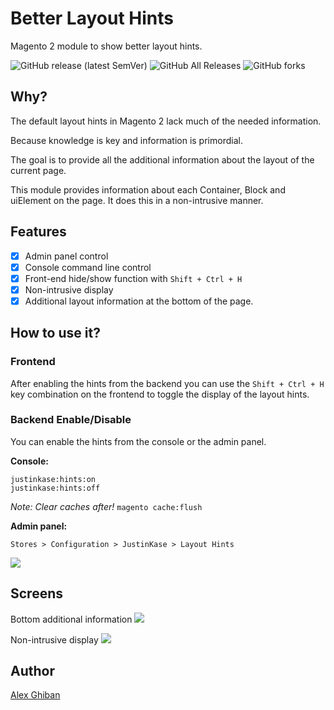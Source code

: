 # Better Layout Hints

Magento 2 module to show better layout hints.

![GitHub release (latest SemVer)](https://img.shields.io/github/v/release/drew7721/module-templatehints)
![GitHub All Releases](https://img.shields.io/github/downloads/drew7721/module-templatehints/total)
![GitHub forks](https://img.shields.io/github/forks/drew7721/module-templatehints?style=social)

## Why?
The default layout hints in Magento 2 lack much of the needed information.
 
Because knowledge is key and information is primordial.

The goal is to provide all the additional information about the layout of the current page. 

This module provides information about each Container, Block and uiElement on the page. It does this in a
non-intrusive manner.

## Features

 - [x] Admin panel control 
 - [x] Console command line control
 - [x] Front-end hide/show function with `Shift + Ctrl + H`
 - [x] Non-intrusive display 
 - [x] Additional layout information at the bottom of the page. 

## How to use it?

### Frontend

After enabling the hints from the backend you can use the `Shift + Ctrl + H` key combination on the frontend to toggle the display of the layout hints.

### Backend Enable/Disable
You can enable the hints from the console or the admin panel.

**Console:**
```
justinkase:hints:on
justinkase:hints:off
```
*Note: Clear caches after!* `magento cache:flush` 

**Admin panel:**

`Stores > Configuration > JustinKase > Layout Hints` 

![](https://i.imgur.com/j4vgKKk.png)

## Screens
Bottom additional information
![](https://i.imgur.com/NhJhmco.png)

Non-intrusive display
![](https://i.imgur.com/BxpJZ1C.png)

## Author
[Alex Ghiban](mailto:drew7721@gmail.com)

